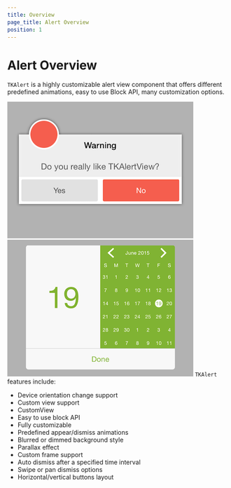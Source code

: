 ```yaml
---
title: Overview
page_title: Alert Overview
position: 1
---
```


# Alert Overview

<code>TKAlert</code> is a highly customizable alert view component that offers different predefined animations, easy to use Block API, many customization options. 

<img src="../images/alert-overview-001.png"/> <img src="../images/alert-overview-002.png"/>
<code>TKAlert</code> features include:


<ul>
<li>Device orientation change support </li>
<li>Custom view support</li>
<li>CustomView</li>
<li>Easy to use block API</li>
<li>Fully customizable</li>
<li>Predefined appear/dismiss animations</li>
<li>Blurred or dimmed background style </li>
<li>Parallax effect</li>
<li>Custom frame support</li>
<li>Auto dismiss after a specified time interval</li>
<li>Swipe or pan dismiss options</li>
<li>Horizontal/vertical buttons layout</li>
</ul>


